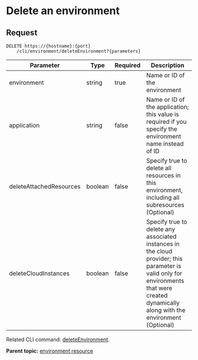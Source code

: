 # Delete an environment

## Request

```
DELETE https://{hostname}:{port}
    /cli/environment/deleteEnvironment?{parameters}

```

|Parameter|Type|Required|Description|
|---------|----|--------|-----------|
|environment|string|true|Name or ID of the environment|
|application|string|false|Name or ID of the application; this value is required if you specify the environment name instead of ID|
|deleteAttachedResources|boolean|false|Specify true to delete all resources in this environment, including all subresources \(Optional\)|
|deleteCloudInstances|boolean|false|Specify true to delete any associated instances in the cloud provider; this parameter is valid only for environments that were created dynamically along with the environment \(Optional\)|

Related CLI command: [deleteEnvironment](udclient_deleteenvironment.md).

**Parent topic:** [environment resource](../../com.udeploy.api.doc/topics/rest_cli_environment.md)

